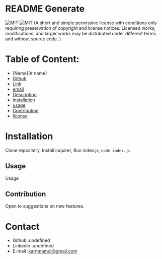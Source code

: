 # README Generate
![MIT](https://img.shields.io/badge/license-MIT-green)
![MIT](https://img.shields.io/badge/license-MIT-green)
(A short and simple permissive license with conditions only requiring preservation of copyright and license notices. Licensed works, modifications, and larger works may be distributed under different terms and without source code.
      )
  
# Table of Content:


* [Name](# name)
* [Github](#github)
* [Link](#link)
* [email](#email)
* [Description](#description)
* [installation](#installation)
* [usage](#usage)
* [Contribution](#contribution)
* [license](#license)
 
#  Installation
Clone repositery, Install inquirer, Run index.js, `node index.js` 





## Usage  
Usage 





## Contribution   
Open to suggestions on new features. 





# Contact
* Github :undefined
* Linkedin :undefined
* E-mail :karmnamol@gmail.com